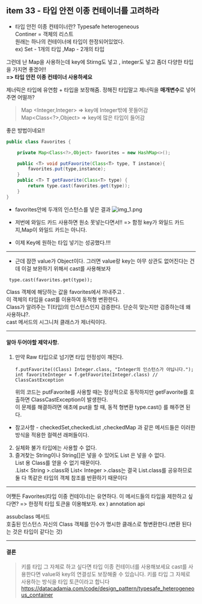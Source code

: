## item 33 - 타입 안전 이종 컨테이너를 고려하라

* 타입 안전 이종 컨테이너란? Typesafe heterogeneous<br>
Continer = 객체의 리스트 
<br> 원래는 하나의 컨테이너에 타입이 한정되어있었다. <br> ex) Set - 1개의 타입 ,Map - 2개의 타입

그런데 난 Map을 사용하는데 key에 Stirng도 넣고 , integer도 넣고 좀더 다양한 타입을 가지면 좋겠어!!<br>
**=> 타입 안전 이종 컨테이너 사용하세요**

제너릭은 타입에 유연함 + 타입을 보장해줌. 
정해진 타입말고 제너릭을 **매개변수**로 넣어주면 어떨까?

>Map <Integer,Integer> => key에 Integer밖에 못들어감<br>
Map<Class<?>,Object> => key에 많은 타입이 들어감<br>

좋은 방법이네요!!
```java
public class Favorites {

    private Map<Class<?>,Object> favorites = new HashMap<>();

    public <T> void putFavorite(Class<T> type, T instance){
        favorites.put(type,instance);
    }
    public <T> T getFavorite(Class<T> type) {
        return type.cast(favorites.get(type));
    }
}

```
* favorites안에 두개의 인스턴스를 넣은 결과
![img_1.png](img_1.png)

* 저번에 와일드 카드 사용하면 원소 못넣는다면서!! => 함정
key가 와일드 카드지,Map이 와일드 카드는 아니다.

* 이제 Key에 원하는 타입 넣기는 성공했다.!!!

---------
* 근데 잠깐 value가 Object이다.
그러면 value랑 key는 아무 상관도 없어진다는 건데 이걸 보완하기 위해서 cast를 사용해보자
```
 type.cast(favorites.get(type));
```

Class 객체에 해당하는 값을 favorites에서 꺼내주고 .<br> 
이 객체의 타입을 cast를 이용하여 동적형 변환한다.<br>
Class가 알려주는 T(타입)의 인스턴스인지 검증한다. 단순히 맞는지만 검증하는데 왜 사용하냐?.<br>
cast 메서드의 시그니처 클래스가 제너릭이다.

-----

#### 알아 두어야할 제약사항.

1. 만약 Raw 타입으로 넘기면 타입 안정성이 깨진다.
   ```
   f.putFavorite((Class) Integer.class, "Integer의 인스턴스가 아닙니다.");
   int favoriteInteger = f.getFavorite(Integer.class) // ClassCastException
   ```
   위의 코드는 putFavorite를 사용할 때는 정상적으로 동작하지만 getFavorite를 호출하면 ClassCastException이 발생한다.<br> 
이 문제를 해결하려면 애초에 put을 할 때, 동적 형변환 type.cast() 를 해주면 된다.
* 참고사항 - checkedSet,checkedList ,checkedMap 과 같은 메서드들은 이러한 방식을 적용한 컬렉션 래퍼들이다.

2. 실체화 불가 타입에는 사용할 수 없다.<br>
3. 
   즐겨찾는 String이나 String[]은 넣을 수 있어도 List<String> 은 넣을 수 없다.<br> 
List<String> 용 Class를 얻을 수 없기 때문이다.<br>
   .List< String >.class와 List< Integer >.class는 결국 List.class를 공유하므로 둘 다 똑같은 타입의 객체 참조를 반환하기 때문이다
----
어쨋든 Favorites(타입 이중 컨테이너)는 유연하다.
이 메서드들의 타입을 제한하고 싶다면? => 한정적 타입 토큰을 이용해보자.
ex ) annotation api <br>

assubclass 메서드 <br>
호출된 인스턴스 자신의 Class 객체를 인수가 명시한 클래스로 형변환한다.(변환 된다는 것은 타입이 같다는 것)

---
#### 결론
>키를 타입 그 자체로 하고 싶다면 타입 이종 컨테이너를 사용해보세요
cast를 사용한다면 value와 key의 연결성도 보장해줄 수 있습니다.
키를 타입 그 자체로 사용하는 방식을 타입 토큰이라고 합니다
https://datacadamia.com/code/design_pattern/typesafe_heterogeneous_container
